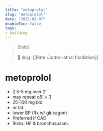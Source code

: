 ```yaml
---
title: "metoprolol"
slug: "metoprolol"
date: "2023-02-07"
enableToc: false
tags:
- building
---
```


> [!info]
>
> 🌱 來自: [[Rate Control-atrial fibrillation]]

# metoprolol

* 2.5-5 mg over 2'
* may repeat q5’ × 3
* 25-100 mg bid
* or tid
* lower BP (Rx w/ glucagon)
* Preferred if CAD
* Risks: HF & bronchospasm.
